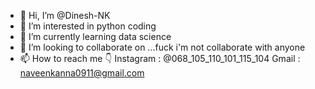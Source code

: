 - 👋 Hi, I’m @Dinesh-NK
- 👀 I’m interested in python coding
- 🌱 I’m currently learning data science
- 💞️ I’m looking to collaborate on ...fuck i'm not collaborate with anyone
- 📫 How to reach me 👇
 Instagram : @068_105_110_101_115_104
 Gmail : naveenkanna0911@gmail.com
